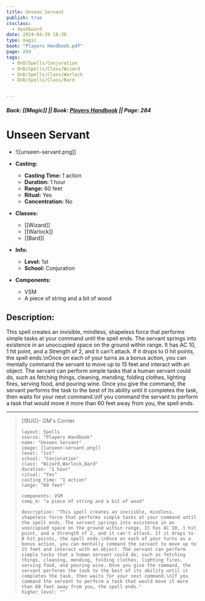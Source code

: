 ```yaml
---
title: Unseen Servant
publish: true
cssclass:
  - dashboard
date: 2024-04-20 18:30
type: magic
book: "Players Handbook.pdf"
page: 284
tags:
  - DnD/Spells/Conjuration
  - DnD/Spells/Class/Wizard
  - DnD/Spells/Class/Warlock
  - DnD/Spells/Class/Bard


---
```


##### Back: [[Magic]] || Book: [Players Handbook](https://drive.google.com/drive/folders/1O5bhpYizcIT5xxAoLOuzCRht_PVS7VSG?usp=sharing) || Page: 284

# Unseen Servant
- ![[unseen-servant.png]]
- **Casting:**
    - **Casting Time:** 1 action
    - **Duration:** 1 hour
    - **Range:** 60 feet
    - **Ritual:** Yes
    - **Concentration:** No
- **Classes:**
    - [[Wizard]]
    - [[Warlock]]
    - [[Bard]]

- **Info:**
    - **Level:** 1st
    - **School:** Conjuration
- **Components:**
    - VSM
    - A piece of string and a bit of wood

## Description:
This spell creates an invisible, mindless, shapeless force that performs simple tasks at your command until the spell ends. The servant springs into existence in an unoccupied space on the ground within range. It has AC 10, 1 hit point, and a Strength of 2, and it can't attack. If it drops to 0 hit points, the spell ends.\nOnce on each of your turns as a bonus action, you can mentally command the servant to move up to 15 feet and interact with an object. The servant can perform simple tasks that a human servant could do, such as fetching things, cleaning, mending, folding clothes, lighting fires, serving food, and pouring wine. Once you give the command, the servant performs the task to the best of its ability until it completes the task, then waits for your next command.\nIf you command the servant to perform a task that would move it more than 60 feet away from you, the spell ends.



---

> [!BUG]- GM's Corner
>
> ```statblock
> layout: Spells
> source: "Players Handbook"
> name: "Unseen Servant"
> image: [[unseen-servant.png]]
> level: "1st"
> school: "Conjuration"
> class: "Wizard,Warlock,Bard"
> duration: "1 hour"
> ritual: "Yes"
> casting_time: "1 action"
> range: "60 feet"
>
> components: VSM
> comp_m: "a piece of string and a bit of wood"
>
> description: "This spell creates an invisible, mindless, shapeless force that performs simple tasks at your command until the spell ends. The servant springs into existence in an unoccupied space on the ground within range. It has AC 10, 1 hit point, and a Strength of 2, and it can't attack. If it drops to 0 hit points, the spell ends.\nOnce on each of your turns as a bonus action, you can mentally command the servant to move up to 15 feet and interact with an object. The servant can perform simple tasks that a human servant could do, such as fetching things, cleaning, mending, folding clothes, lighting fires, serving food, and pouring wine. Once you give the command, the servant performs the task to the best of its ability until it completes the task, then waits for your next command.\nIf you command the servant to perform a task that would move it more than 60 feet away from you, the spell ends."
> higher_level: ""
> ```
